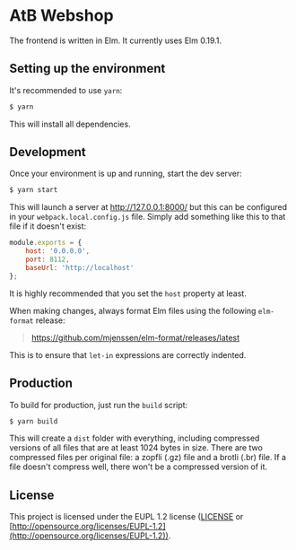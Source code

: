 # AtB Webshop

The frontend is written in Elm.  It currently uses Elm 0.19.1.

## Setting up the environment

It's recommended to use `yarn`:

```sh
$ yarn
```

This will install all dependencies.

## Development

Once your environment is up and running, start the dev server:

```sh
$ yarn start
```

This will launch a server at http://127.0.0.1:8000/ but this can be
configured in your `webpack.local.config.js` file.  Simply add
something like this to that file if it doesn't exist:

```js
module.exports = {
    host: '0.0.0.0',
    port: 8112,
    baseUrl: 'http://localhost'
};
```

It is highly recommended that you set the `host` property at least.

When making changes, always format Elm files using the following `elm-format` release:

> https://github.com/mjenssen/elm-format/releases/latest

This is to ensure that `let-in` expressions are correctly indented.

## Production

To build for production, just run the `build` script:

```sh
$ yarn build
```

This will create a `dist` folder with everything, including compressed
versions of all files that are at least 1024 bytes in size.  There are
two compressed files per original file: a zopfli (.gz) file and a
brotli (.br) file.  If a file doesn't compress well, there won't be a
compressed version of it.

## License

This project is licensed under the EUPL 1.2 license ([LICENSE](LICENSE) or
[http://opensource.org/licenses/EUPL-1.2](http://opensource.org/licenses/EUPL-1.2)).
